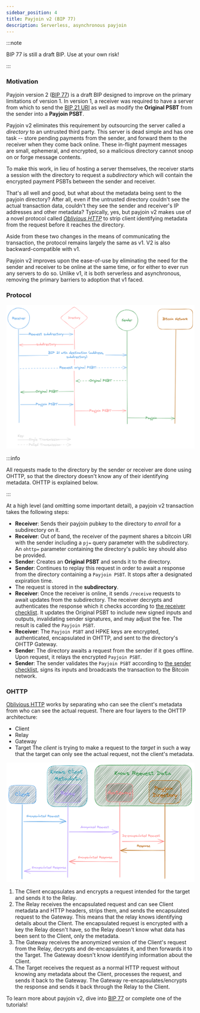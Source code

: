 ```yaml
---
sidebar_position: 4
title: Payjoin v2 (BIP 77)
description: Serverless, asynchronous payjoin
---
```


:::note

BIP 77 is still a draft BIP. Use at your own risk!

:::

### Motivation

Payjoin version 2 ([BIP 77](https://github.com/bitcoin/bips/blob/bc3123e1dab1c5b08d6f934b11b4d741107ac386/bip-0077.mediawiki)) is a draft BIP designed to improve on the primary limitations of version 1. In version 1, a receiver was required to have a server from which to send the [BIP 21 URI](todo) as well as modify the **Original PSBT** from the sender into a **Payjoin PSBT**.

Payjoin v2 eliminates this requirement by outsourcing the server called a _directory_ to an untrusted third party. This server is dead simple and has one task -- store pending payments from the sender, and forward them to the receiver when they come back online. These in-flight payment messages are small, ephemeral, and encrypted, so a malicious directory cannot snoop on or forge message contents.

To make this work, in lieu of hosting a server themselves, the receiver starts a session with the directory to request a _subdirectory_ which will contain the encrypted payment PSBTs between the sender and receiver.

That's all well and good, but what about the metadata being sent to the payjoin directory? After all, even if the untrusted directory couldn't see the actual transaction data, couldn't they see the sender and receiver's IP addresses and other metadata? Typically, yes, but payjoin v2 makes use of a novel protocol called [_Oblivious HTTP_](https://www.fastly.com/blog/enabling-privacy-on-the-internet-with-oblivious-http) to strip client identifying metadata from the request before it reaches the directory.

Aside from these two changes in the means of communicating the transaction, the protocol remains largely the same as v1. V2 is also backward-compatible with v1.

Payjoin v2 improves upon the ease-of-use by eliminating the need for the sender and receiver to be online at the same time, or for either to ever run any servers to do so. Unlike v1, it is both serverless and asynchronous, removing the primary barriers to adoption that v1 faced.

### Protocol

![Payjoin V2 Flow](./img/v2.png)

:::info

All requests made to the directory by the sender or receiver are done using OHTTP, so that the directory doesn't know any of their identifying metadata. OHTTP is explained below.

:::

At a high level (and omitting some important detail), a payjoin v2 transaction takes the following steps:

- **Receiver**: Sends their payjoin pubkey to the directory to _enroll_ for a subdirectory on it.
- **Receiver**: Out of band, the receiver of the payment shares a bitcoin URI with the sender including a `pj=` query parameter with the subdirectory. An `ohttp=` parameter containing the directory's public key should also be provided.
- **Sender**: Creates an **Original PSBT** and sends it to the directory.
- **Sender**: Continues to replay this request in order to await a response from the directory containing a `Payjoin PSBT`. It stops after a designated expiration time.
- The request is stored in the **subdirectory**.
- **Receiver**: Once the receiver is online, it sends `/receive` requests to await updates from the subdirectory. The receiver decrypts and authenticates the response which it checks according to [the receiver checklist](https://github.com/bitcoin/bips/blob/master/bip-0078.mediawiki#receivers-original-psbt-checklist). It updates the Original PSBT to include new signed inputs and outputs, invalidating sender signatures, and may adjust the fee. The result is called the `Payjoin PSBT`.
- **Receiver**: The `Payjoin PSBT` and HPKE keys are encrypted, authenticated, encapsulated in OHTTP, and sent to the directory's OHTTP Gateway.
- **Sender**: The directory awaits a request from the sender if it goes offline. Upon request, it relays the encrypted `Payjoin PSBT`.
- **Sender**: The sender validates the `Payjoin PSBT` according to [the sender checklist](https://github.com/bitcoin/bips/blob/bc3123e1dab1c5b08d6f934b11b4d741107ac386/bip-0077.mediawiki#senders-payjoin-psbt-checklist), signs its inputs and broadcasts the transaction to the Bitcoin network.

### OHTTP

[Oblivious HTTP](https://www.fastly.com/blog/enabling-privacy-on-the-internet-with-oblivious-http) works by separating who can see the client's metadata from who can see the actual request. There are four layers to the OHTTP architecture:

- Client
- Relay
- Gateway
- Target
  The _client_ is trying to make a request to the _target_ in such a way that the target can only see the actual request, not the client's metadata.

![OHTTP](./img/ohttp.png)

1. The Client encapsulates and encrypts a request intended for the target and sends it to the Relay.
2. The Relay receives the encapsulated request and can see Client metadata and HTTP headers, strips them, and sends the encapsulated request to the Gateway. This means that the relay knows identifying details about the Client. The encapsulated request is encrypted with a key the Relay doesn't have, so the Relay doesn't know what data has been sent to the Client, only the metadata.
3. The Gateway receives the anonymized version of the Client's request from the Relay, decrypts and de-encapsulates it, and then forwards it to the Target. The Gateway doesn't know identifying information about the Client.
4. The Target receives the request as a normal HTTP request without knowing any metadata about the Client, processes the request, and sends it back to the Gateway. The Gateway re-encapsulates/encrypts the response and sends it back through the Relay to the Client.

To learn more about payjoin v2, dive into [BIP 77](https://github.com/bitcoin/bips/blob/bc3123e1dab1c5b08d6f934b11b4d741107ac386/bip-0077.mediawiki) or complete one of the tutorials!
